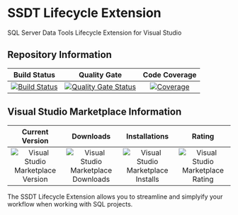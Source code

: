 # SSDT Lifecycle Extension
SQL Server Data Tools Lifecycle Extension for Visual Studio

## Repository Information
|Build Status|Quality Gate|Code Coverage|
|:--:|:--:|:--:|
|[![Build Status](https://dev.azure.com/herdo-github/SSDT%20Lifecycle%20Extension/_apis/build/status/Herdo.SSDTLifecycleExtension?branchName=master)](https://dev.azure.com/herdo-github/SSDT%20Lifecycle%20Extension/_build/latest?definitionId=1&branchName=master)|[![Quality Gate Status](https://sonarcloud.io/api/project_badges/measure?project=SSDTLifecycleExtension&metric=alert_status)](https://sonarcloud.io/dashboard?id=SSDTLifecycleExtension)|[![Coverage](https://sonarcloud.io/api/project_badges/measure?project=SSDTLifecycleExtension&metric=coverage)](https://sonarcloud.io/dashboard?id=SSDTLifecycleExtension)|

## Visual Studio Marketplace Information
|Current Version|Downloads|Installations|Rating|
|:--:|:--:|:--:|:--:|
|![Visual Studio Marketplace Version](https://img.shields.io/visual-studio-marketplace/v/Herdo.SSDTLifecycleExtension.svg?logo=Azure%20Pipelines)|![Visual Studio Marketplace Downloads](https://img.shields.io/visual-studio-marketplace/d/Herdo.SSDTLifecycleExtension.svg?logo=Visual%20Studio%20Code)|![Visual Studio Marketplace Installs](https://img.shields.io/visual-studio-marketplace/i/Herdo.SSDTLifecycleExtension.svg?logo=Visual%20Studio%20Code)|![Visual Studio Marketplace Rating](https://img.shields.io/visual-studio-marketplace/r/Herdo.SSDTLifecycleExtension.svg?logo=Visual%20Studio%20Code)|

The SSDT Lifecycle Extension allows you to streamline and simplyify your workflow when working with SQL projects.
